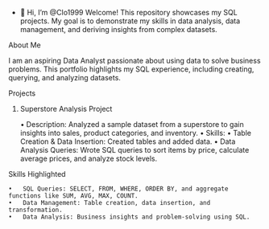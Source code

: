 - 👋 Hi, I’m @Clo1999
Welcome!
This repository showcases my SQL projects.
My goal is to demonstrate my skills in data analysis, data management, and deriving insights from complex datasets.

About Me

I am an aspiring Data Analyst passionate about using data to solve business problems. 
This portfolio highlights my SQL experience, including creating, querying, and analyzing datasets.

Projects

1. Superstore Analysis Project

	•	Description: Analyzed a sample dataset from a superstore to gain insights into sales, product categories, and inventory.
	•	Skills:
	•	Table Creation & Data Insertion: Created tables and added data.
	•	Data Analysis Queries: Wrote SQL queries to sort items by price, calculate average prices, and analyze stock levels.

Skills Highlighted

	•	SQL Queries: SELECT, FROM, WHERE, ORDER BY, and aggregate functions like SUM, AVG, MAX, COUNT.
	•	Data Management: Table creation, data insertion, and transformation.
	•	Data Analysis: Business insights and problem-solving using SQL.
